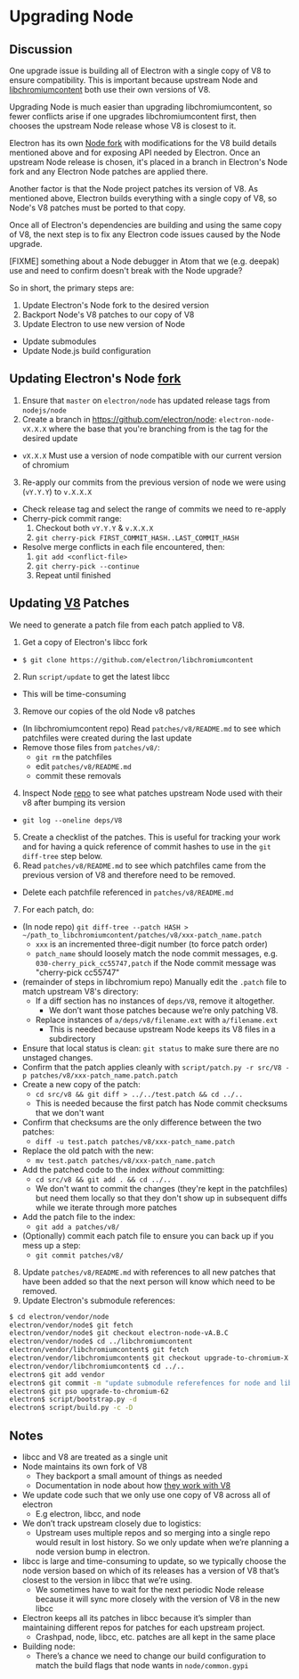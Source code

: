 # Upgrading Node

## Discussion

One upgrade issue is building all of Electron with a single copy
of V8 to ensure compatibility. This is important because
upstream Node and [libchromiumcontent](upgrading-chrome.md)
both use their own versions of V8.

Upgrading Node is much easier than upgrading libchromiumcontent,
so fewer conflicts arise if one upgrades libchromiumcontent first,
then chooses the upstream Node release whose V8 is closest to it.

Electron has its own [Node fork](https://github.com/electron/node)
with modifications for the V8 build details mentioned above
and for exposing API needed by Electron. Once an upstream Node
release is chosen, it's placed in a branch in Electron's Node fork
and any Electron Node patches are applied there.

Another factor is that the Node project patches its version of V8.
As mentioned above, Electron builds everything with a single copy
of V8, so Node's V8 patches must be ported to that copy.

Once all of Electron's dependencies are building and using the same
copy of V8, the next step is to fix any Electron code issues caused
by the Node upgrade.

[FIXME] something about a Node debugger in Atom that we (e.g. deepak)
use and need to confirm doesn't break with the Node upgrade?

So in short, the primary steps are:

1. Update Electron's Node fork to the desired version
2. Backport Node's V8 patches to our copy of V8
3. Update Electron to use new version of Node

- Update submodules
- Update Node.js build configuration

## Updating Electron's Node [fork](https://github.com/electron/node)

1. Ensure that `master` on `electron/node` has updated release tags from `nodejs/node`
2. Create a branch in https://github.com/electron/node: `electron-node-vX.X.X` where the base that you're branching from is the tag for the desired update

- `vX.X.X` Must use a version of node compatible with our current version of chromium

3. Re-apply our commits from the previous version of node we were using (`vY.Y.Y`) to `v.X.X.X`

- Check release tag and select the range of commits we need to re-apply
- Cherry-pick commit range:
  1. Checkout both `vY.Y.Y` & `v.X.X.X`
  2. `git cherry-pick FIRST_COMMIT_HASH..LAST_COMMIT_HASH`
- Resolve merge conflicts in each file encountered, then:
  1. `git add <conflict-file>`
  2. `git cherry-pick --continue`
  3. Repeat until finished

## Updating [V8](https://github.com/electron/node/src/V8) Patches

We need to generate a patch file from each patch applied to V8.

1. Get a copy of Electron's libcc fork

- `$ git clone https://github.com/electron/libchromiumcontent`

2. Run `script/update` to get the latest libcc

- This will be time-consuming

3. Remove our copies of the old Node v8 patches

- (In libchromiumcontent repo) Read `patches/v8/README.md` to see which patchfiles
  were created during the last update
- Remove those files from `patches/v8/`:
  - `git rm` the patchfiles
  - edit `patches/v8/README.md`
  - commit these removals

4. Inspect Node [repo](https://github.com/electron/node) to see what patches upstream Node
   used with their v8 after bumping its version

- `git log --oneline deps/V8`

5. Create a checklist of the patches. This is useful for tracking your work and for
   having a quick reference of commit hashes to use in the `git diff-tree` step below.
6. Read `patches/v8/README.md` to see which patchfiles came from the previous version of V8 and therefore need to be removed.

- Delete each patchfile referenced in `patches/v8/README.md`

7. For each patch, do:

- (In node repo) `git diff-tree --patch HASH > ~/path_to_libchromiumcontent/patches/v8/xxx-patch_name.patch`
  - `xxx` is an incremented three-digit number (to force patch order)
  - `patch_name` should loosely match the node commit messages,
    e.g. `030-cherry_pick_cc55747,patch` if the Node commit message was "cherry-pick cc55747"
- (remainder of steps in libchromium repo)
  Manually edit the `.patch` file to match upstream V8's directory:
  - If a diff section has no instances of `deps/V8`, remove it altogether.
    - We don’t want those patches because we’re only patching V8.
  - Replace instances of `a/deps/v8/filename.ext` with `a/filename.ext`
    - This is needed because upstream Node keeps its V8 files in a subdirectory
- Ensure that local status is clean: `git status` to make sure there are no unstaged changes.
- Confirm that the patch applies cleanly with
  `script/patch.py -r src/V8 -p patches/v8/xxx-patch_name.patch.patch`
- Create a new copy of the patch:
  - `cd src/v8 && git diff > ../../test.patch && cd ../..`
  - This is needed because the first patch has Node commit checksums that we don't want
- Confirm that checksums are the only difference between the two patches:
  - `diff -u test.patch patches/v8/xxx-patch_name.patch`
- Replace the old patch with the new:
  - `mv test.patch patches/v8/xxx-patch_name.patch`
- Add the patched code to the index _without_ committing:
  - `cd src/v8 && git add . && cd ../..`
  - We don't want to commit the changes (they're kept in the patchfiles)
    but need them locally so that they don't show up in subsequent diffs
    while we iterate through more patches
- Add the patch file to the index:
  - `git add a patches/v8/`
- (Optionally) commit each patch file to ensure you can back up if you mess up a step:
  - `git commit patches/v8/`

8. Update `patches/v8/README.md` with references to all new patches that have been added so that the next person will know which need to be removed.
9. Update Electron's submodule references:

```sh
$ cd electron/vendor/node
electron/vendor/node$ git fetch
electron/vendor/node$ git checkout electron-node-vA.B.C
electron/vendor/node$ cd ../libchromiumcontent
electron/vendor/libchromiumcontent$ git fetch
electron/vendor/libchromiumcontent$ git checkout upgrade-to-chromium-X
electron/vendor/libchromiumcontent$ cd ../..
electron$ git add vendor
electron$ git commit -m "update submodule referefences for node and libc"
electron$ git pso upgrade-to-chromium-62
electron$ script/bootstrap.py -d
electron$ script/build.py -c -D
```

## Notes

- libcc and V8 are treated as a single unit
- Node maintains its own fork of V8
  - They backport a small amount of things as needed
  - Documentation in node about how [they work with V8](https://nodejs.org/api/v8.html)
- We update code such that we only use one copy of V8 across all of electron
  - E.g electron, libcc, and node
- We don’t track upstream closely due to logistics:
  - Upstream uses multiple repos and so merging into a single repo
    would result in lost history. So we only update when we’re planning
    a node version bump in electron.
- libcc is large and time-consuming to update, so we typically
  choose the node version based on which of its releases has a version
  of V8 that’s closest to the version in libcc that we’re using.
  - We sometimes have to wait for the next periodic Node release
    because it will sync more closely with the version of V8 in the new libcc
- Electron keeps all its patches in libcc because it’s simpler than
  maintaining different repos for patches for each upstream project.
  - Crashpad, node, libcc, etc. patches are all kept in the same place
- Building node:
  - There’s a chance we need to change our build configuration
    to match the build flags that node wants in `node/common.gypi`
